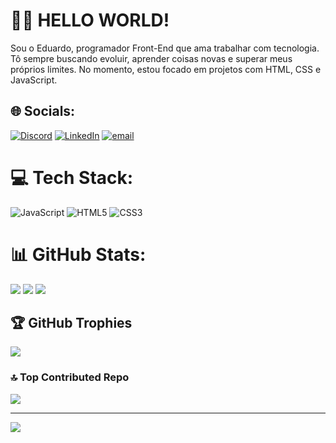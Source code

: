 ### 
# 👨‍💻 HELLO WORLD!
Sou o Eduardo, programador Front-End que ama trabalhar com tecnologia.
Tô sempre buscando evoluir, aprender coisas novas e superar meus próprios limites.
No momento, estou focado em projetos com HTML, CSS e JavaScript.


## 🌐 Socials:
[![Discord](https://img.shields.io/badge/Discord-%237289DA.svg?logo=discord&logoColor=white)](https://discord.gg/eduardugg) [![LinkedIn](https://img.shields.io/badge/LinkedIn-%230077B5.svg?logo=linkedin&logoColor=white)](https://linkedin.com/in/https://www.linkedin.com/in/eduardocmagalhaes/) [![email](https://img.shields.io/badge/Email-D14836?logo=gmail&logoColor=white)](mailto:magalhaes.eddu@gmail.com) 

# 💻 Tech Stack:
![JavaScript](https://img.shields.io/badge/javascript-%23323330.svg?style=for-the-badge&logo=javascript&logoColor=%23F7DF1E) ![HTML5](https://img.shields.io/badge/html5-%23E34F26.svg?style=for-the-badge&logo=html5&logoColor=white) ![CSS3](https://img.shields.io/badge/css3-%231572B6.svg?style=for-the-badge&logo=css3&logoColor=white)

# 📊 GitHub Stats:
![](https://github-readme-stats.vercel.app/api?username=edumagalhaess&theme=tokyonight&hide_border=false&include_all_commits=true&count_private=true)
![](https://nirzak-streak-stats.vercel.app/?user=edumagalhaess&theme=tokyonight&hide_border=false)
![](https://github-readme-stats.vercel.app/api/top-langs/?username=edumagalhaess&theme=tokyonight&hide_border=false&include_all_commits=true&count_private=true&layout=compact)

## 🏆 GitHub Trophies
![](https://github-profile-trophy.vercel.app/?username=edumagalhaess&theme=dracula&no-frame=false&no-bg=false&margin-w=4)

### 🔝 Top Contributed Repo
![](https://github-contributor-stats.vercel.app/api?username=edumagalhaess&limit=5&theme=dark&combine_all_yearly_contributions=true)

---
[![](https://visitcount.itsvg.in/api?id=edumagalhaess&icon=2&color=7)](https://visitcount.itsvg.in)

<!-- Proudly created with GPRM ( https://gprm.itsvg.in ) -->
